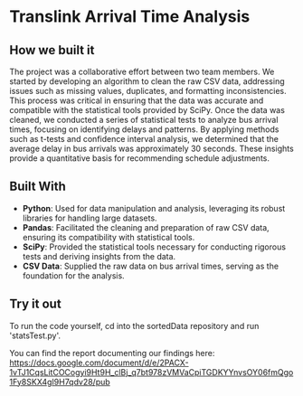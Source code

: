 # Translink Arrival Time Analysis

## How we built it 
The project was a collaborative effort between two team members. We started by developing an algorithm to clean the raw CSV data, addressing issues such as missing values, duplicates, and formatting inconsistencies. This process was critical in ensuring that the data was accurate and compatible with the statistical tools provided by SciPy. Once the data was cleaned, we conducted a series of statistical tests to analyze bus arrival times, focusing on identifying delays and patterns. By applying methods such as t-tests and confidence interval analysis, we determined that the average delay in bus arrivals was approximately 30 seconds. These insights provide a quantitative basis for recommending schedule adjustments.

## Built With
- **Python**: Used for data manipulation and analysis, leveraging its robust libraries for handling large datasets.
- **Pandas**: Facilitated the cleaning and preparation of raw CSV data, ensuring its compatibility with statistical tools.
- **SciPy**: Provided the statistical tools necessary for conducting rigorous tests and deriving insights from the data.
- **CSV Data**: Supplied the raw data on bus arrival times, serving as the foundation for the analysis.

## Try it out
To run the code yourself, cd into the sortedData repository and run 'statsTest.py'.  
  
You can find the report documenting our findings here: https://docs.google.com/document/d/e/2PACX-1vTJ1CqsLitCOCogyi9Ht9H_clBj_q7bt978zVMVaCpiTGDKYYnvsOY06fmQgo1Fy8SKX4gI9H7qdv28/pub 
